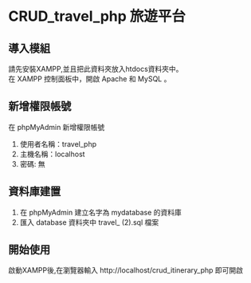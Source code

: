 # CRUD_travel_php 旅遊平台
## 導入模組
請先安裝XAMPP,並且把此資料夾放入htdocs資料夾中。  
在 XAMPP 控制面板中，開啟 Apache 和 MySQL 。

## 新增權限帳號
在 phpMyAdmin 新增權限帳號
1. 使用者名稱：travel_php 
2. 主機名稱：localhost
3. 密碼: 無

## 資料庫建置
1. 在 phpMyAdmin 建立名字為 mydatabase 的資料庫
2. 匯入 database 資料夾中 travel_ (2).sql 檔案

## 開始使用
啟動XAMPP後,在瀏覽器輸入 http://localhost/crud_itinerary_php 即可開啟
